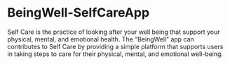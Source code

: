# BeingWell-SelfCareApp
Self Care is the practice of looking after your well being that support your physical, mental, and emotional health. The “BeingWell” app can contributes to Self Care by providing a simple platform that supports users in taking steps to care for their physical, mental, and emotional well-being.
